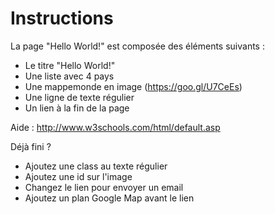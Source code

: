 # Instructions

La page "Hello World!" est composée des éléments suivants :

- Le titre "Hello World!"
- Une liste avec 4 pays
- Une mappemonde en image (https://goo.gl/U7CeEs)
- Une ligne de texte régulier
- Un lien à la fin de la page

Aide : http://www.w3schools.com/html/default.asp

Déjà fini ?
- Ajoutez une class au texte régulier
- Ajoutez une id sur l'image
- Changez le lien pour envoyer un email
- Ajoutez un plan Google Map avant le lien
